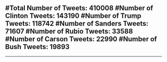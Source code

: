 #Total Number of Tweets: 410008 
#Number of Clinton Tweets: 143190
#Number of Trump Tweets: 118742
#Number of Sanders Tweets: 71607
#Number of Rubio Tweets: 33588
#Number of Carson Tweets: 22990
#Number of Bush Tweets: 19893
---
---
